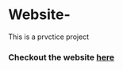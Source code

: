 # Website-
This is a prvctice project

### Checkout the website [here](https://zen-noether-d30e6d.netlify.app/)
